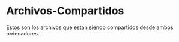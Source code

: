 # Archivos-Compartidos

Estos son los archivos que estan siendo compartidos desde ambos ordenadores.
